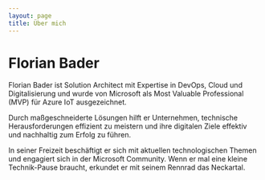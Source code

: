 ```yaml
---
layout: page
title: Über mich
---
```


# Florian Bader

Florian Bader ist Solution Architect mit Expertise in DevOps, Cloud und Digitalisierung und wurde von Microsoft als Most Valuable Professional (MVP) für Azure IoT ausgezeichnet. 

Durch maßgeschneiderte Lösungen hilft er Unternehmen, technische Herausforderungen effizient zu meistern und ihre digitalen Ziele effektiv und nachhaltig zum Erfolg zu führen.

In seiner Freizeit beschäftigt er sich mit aktuellen technologischen Themen und engagiert sich in der Microsoft Community. Wenn er mal eine kleine Technik-Pause braucht, erkundet er mit seinem Rennrad das Neckartal.

